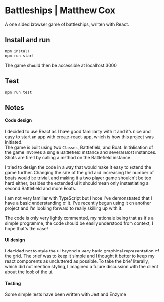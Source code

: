 # Battleships | Matthew Cox

A one sided browser game of battleships, written with React.

## Install and run

```bash
npm install
npm run start
```
The game should then be accessible at localhost:3000

## Test

```bash
npm run test
```

## Notes
#### Code design
I decided to use React as I have good familiarity with it and it's nice and easy to start an app with create-react-app, which is how this project was initiated.\
The game is built using two `Classes`, Battlefield, and Boat. Initialisation of the game involves a single Battlefield instance and several Boat instances.\
Shots are fired by calling a method on the Battlefield instance.

I tried to design the code in a way that would make it easy to extend the game further. Changing the size of the grid and increasing the number of boats would be trivial, and making it a two player game shouldn't be too hard either, besides the extended ui it should mean only instantiating a second Battlefield and more Boats.

I am not very familiar with TypeScript but I hope I've demonstrated that I have a basic understanding of it. I've recently begun using it on another project and I'm looking forward to really skilling up with it.

The code is only very lightly commented, my rationale being that as it's a simple programme, the code should be easily understood from context, I hope that's the case!

#### UI design
I decided not to style the ui beyond a very basic graphical representation of the grid. The brief was to keep it simple and I thought it better to keep my react components as uncluttered as possible. To take the brief literally, which did not mention styling, I imagined a future discussion with the client about the look of the ui.

#### Testing
Some simple tests have been written with Jest and Enzyme